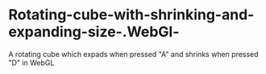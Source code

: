 # Rotating-cube-with-shrinking-and-expanding-size-.WebGl-
A rotating cube which expads when pressed "A" and shrinks when pressed "D" in WebGL
